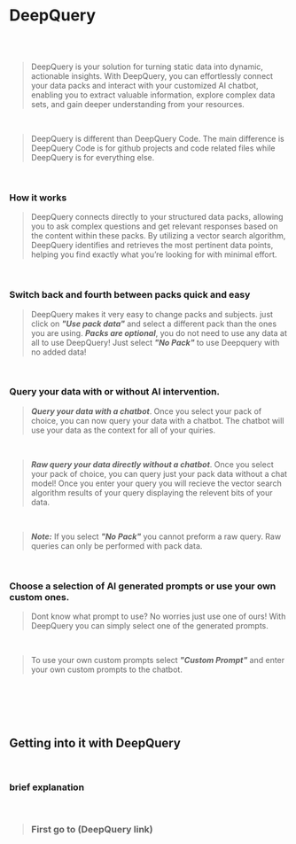 # DeepQuery

<br/>
<br/>

> DeepQuery is your solution for turning static data into dynamic, actionable insights. With DeepQuery, you can effortlessly connect your data packs and interact with your customized AI chatbot, enabling you to extract valuable information, explore complex data sets, and gain deeper understanding from your resources.

<br/>

> DeepQuery is different than DeepQuery Code. The main difference is DeepQuery Code is for github projects and code related files while DeepQuery is for everything else.

<br/>

### How it works

> DeepQuery connects directly to your structured data packs, allowing you to ask complex questions and get relevant responses based on the content within these packs. By utilizing a vector search algorithm, DeepQuery identifies and retrieves the most pertinent data points, helping you find exactly what you’re looking for with minimal effort.

<br/>

### Switch back and fourth between packs quick and easy

> DeepQuery makes it very easy to change packs and subjects. just click on ***"Use pack data"*** and select a different pack than the ones you are using.
> ***Packs are optional***, you do not need to use any data at all to use DeepQuery! Just select ***"No Pack"*** to use Deepquery with no added data!

<br/>

### Query your data with or without AI intervention.

> ***Query your data with a chatbot***. Once you select your pack of choice, you can now query your data with a chatbot. The chatbot will use your data as the context for all of your quiries. 

<br/>

> ***Raw query your data directly without a chatbot***. Once you select your pack of choice, you can query just your pack data without a chat model! Once you enter your query you will recieve the vector search algorithm results of your query displaying the relevent bits of your data.

<br/>

> ***Note:*** If you select ***"No Pack"*** you cannot preform a raw query. Raw queries can only be performed with pack data.

<br/>

### Choose a selection of AI generated prompts or use your own custom ones.

> Dont know what prompt to use? No worries just use one of ours! With DeepQuery you can simply select one of the generated prompts.

<br/>

> To use your own custom prompts select ***"Custom Prompt"*** and enter your own custom prompts to the chatbot.

<br/>
<br/>
<br/>
<br/>


## Getting into it with DeepQuery

<br/>

### brief explanation

<br/>

> ### First go to (DeepQuery link)

<br/>



